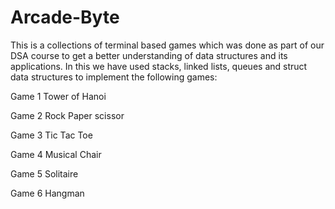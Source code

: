 # Arcade-Byte

This is a collections of terminal based games which was done as part of our DSA course to get a better understanding of data structures and its applications.
In this we have used stacks, linked lists, queues and struct data structures to implement the following games:

Game 1 Tower of Hanoi

Game 2 Rock Paper scissor

Game 3 Tic Tac Toe

Game 4 Musical Chair

Game 5 Solitaire

Game 6 Hangman

